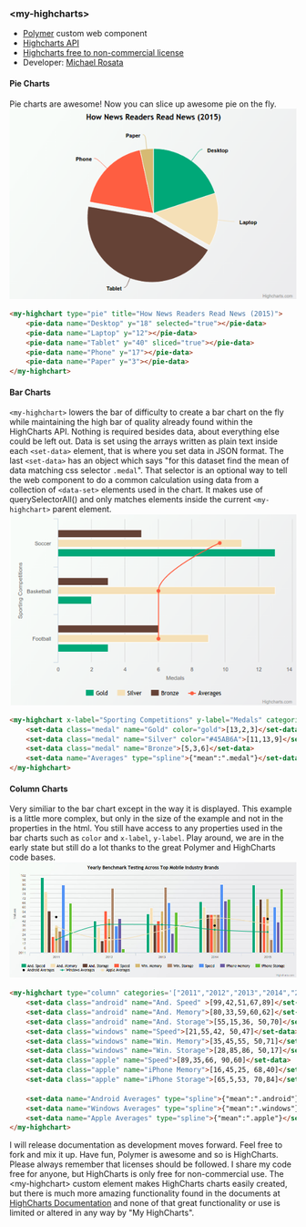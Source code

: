 ### &lt;my-highcharts&gt;

 - [Polymer](https://www.polymer-project.org/1.0/) custom web component
 - [Highcharts API](http://highcharts.com)
 - [Highcharts free to non-commercial license](http://highcharts.com/)
 - Developer: [Michael Rosata](mailto:mrosata1984@gmail.com)


#### Pie Charts
Pie charts are awesome! Now you can slice up awesome pie on the fly.
![Pie Charts with HighCharts and My-Highchart](https://github.com/mrosata/my-highchart/blob/master/public/pie-chart.jpg "Pie Charts with my-highchart")
```html
<my-highchart type="pie" title="How News Readers Read News (2015)">
    <pie-data name="Desktop" y="18" selected="true"></pie-data>
    <pie-data name="Laptop" y="12"></pie-data>
    <pie-data name="Tablet" y="40" sliced="true"></pie-data>
    <pie-data name="Phone" y="17"></pie-data>
    <pie-data name="Paper" y="3"></pie-data>
</my-highchart>
```

#### Bar Charts
`<my-highchart>` lowers the bar of difficulty to create a bar chart on the fly while maintaining the high bar of quality already found within the HighCharts API. Nothing is required besides data, about everything else could be left out. Data is set using the arrays written as plain text inside each `<set-data>` element, that is where you set data in JSON format. The last `<set-data>` has an object which says "for this dataset find the mean of data matching css selector `.medal`". That selector is an optional way to tell the web component to do a common calculation using data from a collection of `<data-set>` elements used in the chart. It makes use of querySelectorAll() and only matches elements inside the current `<my-highchart>` parent element.
![A bar chart created using my-highchart and HighCharts JavaScript API](https://github.com/mrosata/my-highchart/blob/master/public/bar-chart.jpg "Bar Chart")
```html
<my-highchart x-label="Sporting Competitions" y-label="Medals" categories='["Soccer","Basketball","Football"]'>
    <set-data class="medal" name="Gold" color="gold">[13,2,3]</set-data>
    <set-data class="medal" name="Silver" color="#45AB6A">[11,13,9]</set-data>
    <set-data class="medal" name="Bronze">[5,3,6]</set-data>
    <set-data name="Averages" type="spline">{"mean":".medal"}</set-data>
</my-highchart>
```

#### Column Charts
Very similiar to the bar chart except in the way it is displayed. This example is a little more complex, but only in the size of the example and not in the properties in the html. You still have access to any properties used in the bar charts such as `color` and `x-label`, `y-label`. Play around, we are in the early state but still do a lot thanks to the great Polymer and HighCharts code bases.
![Column Chart with HighCharts and My Highchart](https://github.com/mrosata/my-highchart/blob/master/public/column-chart.jpg "Column Chart")
```html
<my-highchart type="column" categories='["2011","2012","2013","2014","2015"]' title="Yearly Benchmark Testing Across Top Mobile Industry Brands" width="1000">
    <set-data class="android" name="And. Speed" >[99,42,51,67,89]</set-data>
    <set-data class="android" name="And. Memory">[80,33,59,60,62]</set-data>
    <set-data class="android" name="And. Storage">[55,15,36, 50,70]</set-data>
    <set-data class="windows" name="Speed">[21,55,42, 50,47]</set-data>
    <set-data class="windows" name="Win. Memory">[35,45,55, 50,71]</set-data>
    <set-data class="windows" name="Win. Storage">[28,85,86, 50,17]</set-data>
    <set-data class="apple" name="Speed">[89,35,66, 90,60]</set-data>
    <set-data class="apple" name="iPhone Memory">[16,45,25, 68,40]</set-data>
    <set-data class="apple" name="iPhone Storage">[65,5,53, 70,84]</set-data>
    
    <set-data name="Android Averages" type="spline">{"mean":".android"}</set-data>
    <set-data name="Windows Averages" type="spline">{"mean":".windows"}</set-data>
    <set-data name="Apple Averages" type="spline">{"mean":".apple"}</set-data>
</my-highchart>
```

I will release documentation as development moves forward. Feel free to fork and mix it up. Have fun, Polymer is awesome and so is HighCharts. Please always remember that licenses should be followed. I share my code free for anyone, but HighCharts is only free for non-commercial use. The &lt;my-highchart&gt; custom element makes HighCharts charts easily created, but there is much more amazing functionality found in the documents at [HighCharts Documentation](http://www.highcharts.com/docs) and none of that great functionality or use is limited or altered in any way by "My HighCharts".
